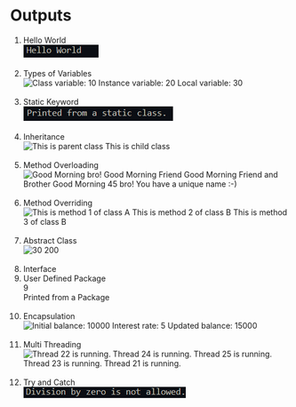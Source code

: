 <h1>Outputs</h1>

1. Hello World<br>
![Hello World](image-2.png)<br><br>
2. Types of Variables<br>
![Class variable: 10
Instance variable: 20
Local variable: 30](image-1.png)<br><br>
3. Static Keyword<br>
![Printed from a static class.](image-3.png)<br><br>
4. Inheritance<br>
![This is parent class
This is child class](image-4.png)<br><br>
5. Method Overloading<br>
![Good Morning bro!
Good Morning Friend
Good Morning Friend and Brother
Good Morning 45 bro!
You have a unique name :-)](image-5.png)<br><br>
6. Method Overriding<br>
![This is method 1 of class A
This is method 2 of class B
This is method 3 of class B](image-6.png)<br><br>
7. Abstract Class<br>
![30
200](image-7.png)<br><br>
8. Interface
9. User Defined Package<br>
9<br>
Printed from a Package<br><br>
10. Encapsulation<br>
![Initial balance: 10000
Interest rate: 5
Updated balance: 15000](image-8.png)<br><br>
11. Multi Threading<br>
![Thread 22 is running.
Thread 24 is running.
Thread 25 is running.
Thread 23 is running.
Thread 21 is running.](image-9.png)<br><br>
12. Try and Catch<br>
![Division by zero is not allowed.](image-10.png)
